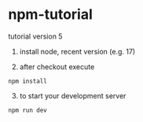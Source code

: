 # npm-tutorial
tutorial version 5

1. install node, recent version (e.g. 17)

2. after checkout execute
```
npm install
```
3. to start your development server
```
npm run dev
```

